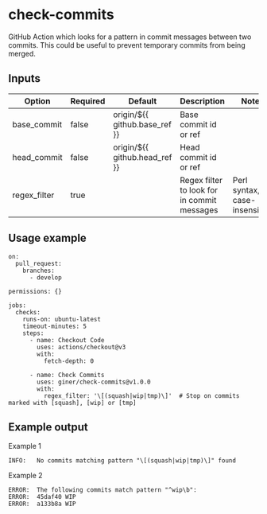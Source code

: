 # check-commits
GitHub Action which looks for a pattern in commit messages between two commits. This could be useful to prevent
temporary commits from being merged.

## Inputs

| Option       | Required | Default                       | Description                                 | Notes                         |
|--------------|----------|-------------------------------|---------------------------------------------|-------------------------------|
| base_commit  | false    | origin/${{ github.base_ref }} | Base commit id or ref                       |                               |
| head_commit  | false    | origin/${{ github.head_ref }} | Head commit id or ref                       |                               |
| regex_filter | true     |                               | Regex filter to look for in commit messages | Perl syntax, case-insensitive |

## Usage example

    on:
      pull_request:
        branches:
          - develop

    permissions: {}

    jobs:
      checks:
        runs-on: ubuntu-latest
        timeout-minutes: 5
        steps:
          - name: Checkout Code
            uses: actions/checkout@v3
            with:
              fetch-depth: 0

          - name: Check Commits
            uses: giner/check-commits@v1.0.0
            with:
              regex_filter: '\[(squash|wip|tmp)\]'  # Stop on commits marked with [squash], [wip] or [tmp]

## Example output

Example 1

    INFO:	No commits matching pattern "\[(squash|wip|tmp)\]" found

Example 2

    ERROR:	The following commits match pattern "^wip\b":
    ERROR:	45daf40 WIP
    ERROR:	a133b8a WIP
